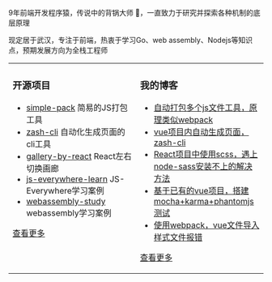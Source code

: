  
9年前端开发程序猿，传说中的背锅大师 🐶，一直致力于研究并探索各种机制的底层原理

现定居于武汉，专注于前端，热衷于学习Go、web assembly、Nodejs等知识点，预期发展方向为全栈工程师	 


<table><tr>
<td valign="top" width="50%">

### 开源项目  
- [simple-pack](https://github.com/zwf193071/simple-pack) 简易的JS打包工具	
- [zash-cli](https://github.com/zwf193071/zash-cli) 自动化生成页面的cli工具
- [gallery-by-react](https://github.com/zwf193071/gallery-by-react) React左右切换画廊  
- [js-everywhere-learn](https://github.com/zwf193071/js-everywhere-learn) JS-Everywhere学习案例  
- [webassembly-study](https://github.com/zwf193071/webassembly-study) webassembly学习案例
   
[查看更多](https://github.com/zwf193071?tab=repositories)	 

	
</td>
<td valign="top" width="50%">

### 我的博客
- [自动打包多个js文件工具，原理类似webpack](https://blog.csdn.net/zwf193071/article/details/107843865)
- [vue项目内自动生成页面，zash-cli](https://blog.csdn.net/zwf193071/article/details/107761790)
- [React项目中使用scss，遇上node-sass安装不上的解决方法](https://blog.csdn.net/zwf193071/article/details/107493419)
- [基于已有的vue项目，搭建mocha+karma+phantomjs测试](https://blog.csdn.net/zwf193071/article/details/105703405)
- [使用webpack，vue文件导入样式文件报错](https://blog.csdn.net/zwf193071/article/details/51095035)

[查看更多](https://blog.csdn.net/zwf193071)

</td>
</tr></table>
